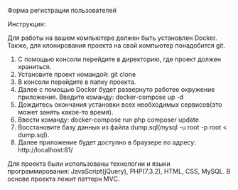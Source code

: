 Форма регистрации пользователей

Инструкция:

Для работы на вашем компьютере должен быть установлен Docker. Также, для клонирования проекта на свой компьютер понадобится git.

1. С помощью консоли перейдите в директорию, где проект должен храниться.
2. Установите проект командой: git clone 
3. В консоли перейдите в папку проекта.
4. Далее с помощью Docker будет развернуто работее окружение приложения. Введите команду: docker-compose up -d
5. Дождитесь окончания установки всех необходимых сервисов(это может занять какое-то время).
6. Ввести команду: docker-compose run php composer update
7. Восстановите базу данных из файла dump.sql(mysql -u root -p root < dump.sql).
8. Далее приложение будет доступно в браузере по адресу: http://localhost:81/ 


Для проекта были использованы технологии и языки программирования: JavaScript(jQuery), PHP(7.3.2), HTML, CSS, MySQL.
В основе проекта лежит паттерн MVC. 

